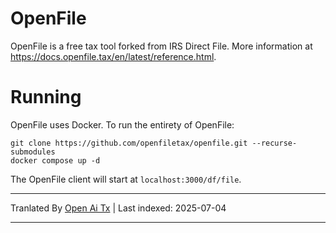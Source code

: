 # OpenFile
OpenFile is a free tax tool forked from IRS Direct File. More information at https://docs.openfile.tax/en/latest/reference.html.

# Running
OpenFile uses Docker. To run the entirety of OpenFile:

```
git clone https://github.com/openfiletax/openfile.git --recurse-submodules
docker compose up -d
```

The OpenFile client will start at `localhost:3000/df/file`.

---

Tranlated By [Open Ai Tx](https://github.com/OpenAiTx/OpenAiTx) | Last indexed: 2025-07-04

---